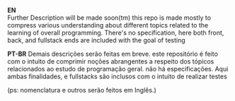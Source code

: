 **EN**  
Further Description will be made soon(tm)
this repo is made mostly to compress various understanding about different topics related to the learning of overall programming.
There's no specification, here both front, back, and fullstack ends are included with the goal of testing

**PT-BR**
Demais descrições serão feitas em breve.
este repositório é feito com o intuito de comprimir noções abrangentes a respeito dos tópicos relacionados ao estudo de programação geral.
não há especificações. Aqui ambas finalidades, e fullstacks são inclusos com o intuito de realizar testes

(ps: nomenclatura e outros serão feitos em Inglês.)